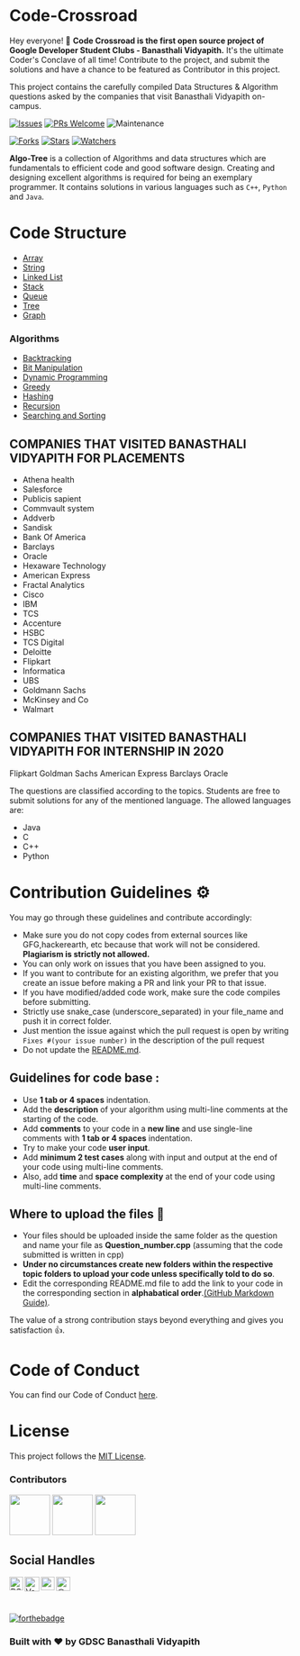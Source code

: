 # Code-Crossroad
Hey everyone! 👋
**Code Crossroad is the first open source project of Google Developer Student Clubs - Banasthali Vidyapith.** It's the ultimate Coder's Conclave of all time! Contribute to the project, and submit the solutions and have a chance to be featured as Contributor in this project. 

This project contains the carefully compiled Data Structures & Algorithm questions asked by the companies that visit Banasthali Vidyapith on-campus.


[![Issues](https://img.shields.io/github/issues/DSC-Banasthali-Vidyapith/Code-Crossroad)](https://github.com/DSC-Banasthali-Vidyapith/Code-Crossroad/issues)
[![PRs Welcome](https://img.shields.io/badge/PRs-welcome-brightgreen.svg?style=flat-square)](http://makeapullrequest.com)
![Maintenance](https://img.shields.io/maintenance/yes/2021)

[![Forks](https://img.shields.io/github/forks/DSC-Banasthali-Vidyapith/Code-Crossroad?style=social)](https://github.com/DSC-Banasthali-Vidyapith/Code-Crossroad) 
[![Stars](https://img.shields.io/github/stars/DSC-Banasthali-Vidyapith/Code-Crossroad?style=social)](https://github.com/DSC-Banasthali-Vidyapith/Code-Crossroad) 
[![Watchers](https://img.shields.io/github/watchers/DSC-Banasthali-Vidyapith/Code-Crossroad?style=social)](https://github.com/DSC-Banasthali-Vidyapith/Code-Crossroad)

**Algo-Tree** is a collection of Algorithms and data structures which are fundamentals to efficient code and good software design. Creating and designing excellent algorithms is required for being an exemplary programmer. It contains solutions in various languages such as ``C++``, ``Python`` and ``Java``.

# Code Structure
* [Array](/Array)
* [String](/string)
* [Linked List](/Linked_list)
* [Stack](/Stack)
* [Queue](/Queue)
* [Tree](/Tree)
* [Graph](/Graph)

### Algorithms
* [Backtracking](/Algorithm/Backtracking)
* [Bit Manipulation](/Algorithm/Bit_manipulation)
* [Dynamic Programming](/Algorithm/DP)
* [Greedy](/Algorithm/Greedy)
* [Hashing](/Algorithm/Hashing)
* [Recursion](/Algorithm/Recursion)
* [Searching and Sorting](/Algorithm/Searching_Sorting)


## COMPANIES THAT VISITED BANASTHALI VIDYAPITH FOR PLACEMENTS 

- Athena health
- Salesforce
- Publicis sapient
- Commvault system
- Addverb
- Sandisk
- Bank Of America
- Barclays
- Oracle
- Hexaware Technology
- American Express
- Fractal Analytics
- Cisco
- IBM
- TCS
- Accenture
- HSBC
- TCS Digital
- Deloitte
- Flipkart
- Informatica
- UBS
- Goldmann Sachs
- McKinsey and Co
- Walmart

## COMPANIES THAT VISITED BANASTHALI VIDYAPITH FOR INTERNSHIP IN 2020

Flipkart
Goldman Sachs
American Express
Barclays
Oracle



The questions are classified according to the topics. Students are free to submit solutions for any of the mentioned language. The allowed languages are:
* Java
* C
* C++
* Python


# Contribution Guidelines :gear:

You may go through these guidelines and contribute accordingly:

* Make sure you do not copy codes from external sources like GFG,hackerearth, etc because that work will not be considered. **Plagiarism is strictly not allowed.** 
* You can only work on issues that you have been assigned to you.
* If you want to contribute for an existing algorithm, we prefer that you create an issue before making a PR and link your PR to that issue.
* If you have modified/added code work, make sure the code compiles before submitting.
* Strictly use snake_case (underscore_separated) in your file_name and push it in correct folder.
* Just mention the issue against which the pull request is open by writing ```Fixes #(your issue number)``` in the description of the pull request
* Do not update the [README.md](README.md).

## Guidelines for code base :
* Use **1 tab or 4 spaces** indentation.
* Add the **description** of your algorithm using multi-line comments at the starting of the code.
* Add **comments** to your code in a **new line** and use single-line comments with **1 tab or 4 spaces** indentation.
* Try to make your code **user input**.
* Add **minimum 2 test cases** along with input and output at the end of your code using multi-line comments.
* Also, add **time** and **space complexity** at the end of your code using multi-line comments.

## Where to upload the files 📂

* Your files should be uploaded inside the same folder as the question and name your file as **Question_number.cpp** (assuming that the code submitted is written in cpp)
* **Under no circumstances create new folders within the respective topic folders to upload your code unless specifically told to do so**.
* Edit the corresponding README.md file to add the link to your code in the corresponding section in **alphabatical order**.[(GitHub Markdown Guide)](https://guides.github.com/features/mastering-markdown/).


The value of a strong contribution stays beyond everything and gives you satisfaction 👍.

<!-- # Maintainers 😇

<table>
  <tbody><tr>
    <td align="center"><a href="https://github.com/plazzy99"><img alt="" src="https://avatars.githubusercontent.com/plazzy99" width="100px;"><br><sub><b>
Vatsal kesarwani </b></sub></a><br><a href="https://github.com/Algo-Phantoms/Algo-Tree/commits?author=plazzy99" title="Code">💻 🖋</a></td></a></td>
    <td align="center"><a href="https://github.com/rudrakshi99"><img alt="" src="https://avatars.githubusercontent.com/rudrakshi99" width="100px;"><br><sub><b>Rudrakshi</b></sub></a><br><a href="https://github.com/Algo-Phantoms/Algo-Tree/commits?author=rudrakshi99" title="Code">💻 🖋</a></td> </a></td>
    <td align="center"><a href="https://github.com/nakul-19"><img alt="" src="https://avatars.githubusercontent.com/nakul-19" width="100px;"><br><sub><b>Nakul Sharma</b></sub></a><br><a href="https://github.com/Algo-Phantoms/Algo-Tree/commits?author=nakul-19" title="Code">💻 🖋</a></td></a></td>
    <td align="center"><a href="https://github.com/tarun26091999"><img alt="" src="https://avatars.githubusercontent.com/tarun26091999" width="100px;"><br><sub><b> Tarun Yadav </b></sub></a><br><a href="https://github.com/Algo-Phantoms/Algo-Tree/commits?author=tarun26091999" title="Code">💻 🖋</a></td></a></td>
    <td align="center"><a href="https://github.com/OjusWiZard"><img alt="" src="https://avatars.githubusercontent.com/OjusWiZard" width="100px;"><br><sub><b>Ojuswi Rastogi</b></sub></a><br><a href="https://github.com/Algo-Phantoms/Algo-Tree/commits?author=OjusWiZard" title="Code">💻 🖋</a></td> </a></td>
    <td align="center"><a href="https://github.com/shreyanspoddar"><img alt="" src="https://avatars.githubusercontent.com/shreyanspoddar" width="100px;"><br><sub><b>Shreyans Poddar</b></sub></a><br><a href="https://github.com/Algo-Phantoms/Algo-Tree/commits?author=shreyanspoddar" title="Code">💻 🖋</a></td></a></td>
  <td align="center"><a href="https://github.com/raksha009"><img alt="" src="https://avatars.githubusercontent.com/raksha009" width="100px;"><br><sub><b>
Raksha Jain </b></sub></a><br><a href="https://github.com/Algo-Phantoms/Algo-Tree/commits?author=raksha009" title="Code">💻 🖋</a></td></a></td>
    <td align="center"><a href="https://github.com/Anjul2000"><img alt="" src="https://avatars.githubusercontent.com/Anjul2000" width="100px;"><br><sub><b>Anjul Singh</b></sub></a><br><a href="https://github.com/Algo-Phantoms/Algo-Tree/commits?author=Anjul2000" title="Code">💻 🖋</a></td> </a></td>
    <td align="center"><a href="https://github.com/rish-singhal"><img alt="" src="https://avatars.githubusercontent.com/rish-singhal" width="100px;"><br><sub><b>Rishabh Singhal</b></sub></a><br><a href="https://github.com/Algo-Phantoms/Algo-Tree/commits?author=rish-singhal" title="Code">💻 🖋</a></td> </a></td>
     <td align="center"><a href="https://github.com/Rohan27s"><img alt="" src="https://avatars.githubusercontent.com/u/74227860?v=4" width="100px;"><br><sub><b>Rohan</b></sub></a><br><a href="https://github.com/Algo-Phantoms/Algo-Tree/commits?author=rish-singhal" title="Code">💻 🖋</a></td> </a></td>
     <td align="center"><a href="https://github.com/yasharth291"><img alt="" src="https://avatars.githubusercontent.com/yasharth291" width="100px;"><br><sub><b>
Yasharth Dubey </b></sub></a><br><a href="https://github.com/Algo-Phantoms/Algo-Tree/commits?author=yasharth291" title="Code">💻 🖋</a></td></a></td>
    
</tbody></tr></table>
 -->
# Code of Conduct
You can find our Code of Conduct [here](https://github.com/DSC-Banasthali-Vidyapith/Code-Crossroad/blob/main/CODE_OF_CONDUCT.md).

# License

This project follows the [MIT License](https://choosealicense.com/licenses/mit/).

<!-- CONTRIBUTORS -->

### Contributors

<p align="left">
<a href="https://github.com/Vanshikagarg17"><img width="72px" src="https://avatars.githubusercontent.com/u/51471702?s=400&u=c3ae1a80c62a5552d41906f7acbc2cd0abf01c08&v=4"></a>
<img width="72px" src="https://avatars.githubusercontent.com/u/45946392?s=60&amp;u=1bcd1ea8a3c9c9ee4a3120db0fbff3dd3a3f900f&amp;v=4">
<img width="72px" src="https://avatars.githubusercontent.com/u/61283887?s=60&amp;u=cd795c302b53d1b427811e02dd96dccd155c4827&amp;v=4">
</p>



## Social Handles

<a href="https://www.linkedin.com/company/dsc-banasthali-vidyapith/">
    <img align="left" alt="DSC-Banasthali Vidyapith | Linkedin" width="24px" src="https://github.com/TheDudeThatCode/TheDudeThatCode/blob/master/Assets/Linkedin.svg" />
  </a>
   <a href="https://twitter.com/DSC_Banasthali">
    <img align="left" alt="Vanshika Garg | Twitter" width="26px" src="https://github.com/TheDudeThatCode/TheDudeThatCode/blob/master/Assets/Twitter.svg" />
</a> 
  <a href="https://www.instagram.com/dsc_banasthalividyapith/">
    <img align="left" alt="vanshikaaaaa_ | Instagram" width="24px" src="https://github.com/TheDudeThatCode/TheDudeThatCode/blob/master/Assets/Instagram.svg" />
  </a><a href="https://dscbanasthalividyapith.medium.com/" target="blank"><img align="left" src="https://cdn.jsdelivr.net/npm/simple-icons@3.0.1/icons/medium.svg" alt="@vanshikagarg17" height="25" width="25" /></a> 

<br>
<br>
<br>

[![forthebadge](https://forthebadge.com/images/badges/built-with-love.svg)](https://github.com/Vanshikagarg17)

### Built with ❤️ by GDSC Banasthali Vidyapith

